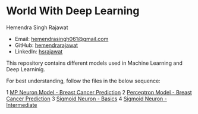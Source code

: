 # World With Deep Learning

Hemendra Singh Rajawat
* Email: [hemendrasingh061@gmail.com](mailto:hemendrasingh061@gmail.com)
* GitHub: [hemendrarajawat](https://github.com/hemendrarajawat)
* LinkedIn: [hsrajawat](https://www.linkedin.com/in/hsrajawat)

This repository contains different models used in Machine Learning and Deep Learninig.

For best understanding, follow the files in the below sequence:

1 [MP Neuron Model - Breast Cancer Prediction](https://github.com/hemendrarajawat/World-With-Deep-Learning/blob/master/notebooks/MP%20Neuron%20Model%20-%20Breast%20Cancer%20Prediction.ipynb)
2 [Perceptron Model - Breast Cancer Prediction](https://github.com/hemendrarajawat/World-With-Deep-Learning/blob/master/notebooks/Perceptron%20Model%20-%20Breast%20Cancer%20Prediction.ipynb)
3 [Sigmoid Neuron - Basics](https://github.com/hemendrarajawat/World-With-Deep-Learning/blob/master/notebooks/Sigmoid%20Neuron%20-%20Basics.ipynb)
4 [Sigmoid Neuron - Intermediate](https://github.com/hemendrarajawat/World-With-Deep-Learning/blob/master/notebooks/Sigmoid%20Neuron%20-%20Intermediate.ipynb)
